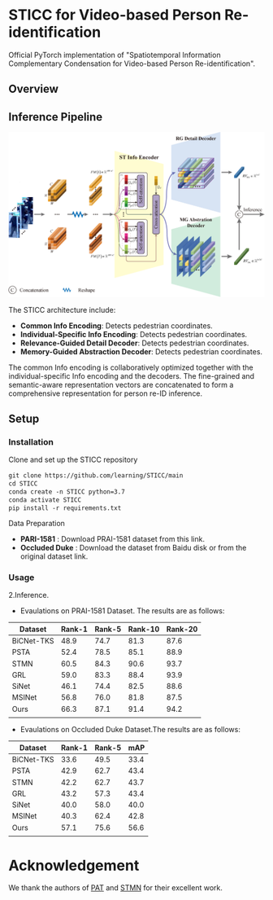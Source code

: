 # STICC for Video-based Person Re-identification
Official PyTorch implementation of "Spatiotemporal Information Complementary Condensation for Video-based Person Re-identification". 

## Overview

## Inference Pipeline

![Inference Pipeline](./figures/STICC.png)

The STICC architecture include:
- **Common Info Encoding**: Detects pedestrian coordinates.
- **Individual-Specific Info Encoding**: Detects pedestrian coordinates.
- **Relevance-Guided Detail Decoder**: Detects pedestrian coordinates.
- **Memory-Guided Abstraction Decoder**: Detects pedestrian coordinates.

The common Info encoding is collaboratively optimized together with the individual-specific Info encoding and the decoders. The fine-grained and semantic-aware representation vectors are concatenated to form a comprehensive representation for person re-ID inference. 

## Setup

### Installation

Clone and set up the STICC repository

```
git clone https://github.com/learning/STICC/main
cd STICC
conda create -n STICC python=3.7
conda activate STICC
pip install -r requirements.txt
```

Data Preparation
- **PARI-1581** : Download PRAI-1581 dataset from this link.
- **Occluded Duke** : Download the dataset from Baidu disk or from the original dataset link.

### Usage

   2.Inference.

   * Evaulations on PRAI-1581 Dataset. The results are as follows:

| Dataset | Rank-1 | Rank-5 | Rank-10| Rank-20|
| ------ | --- | --- | --- | --- |
| BiCNet-TKS | 48.9 | 74.7| 81.3| 87.6|
| PSTA | 52.4 | 78.5| 85.1| 88.9|
| STMN | 60.5 | 84.3| 90.6| 93.7|
| GRL | 59.0 | 83.3| 88.4| 93.9|
| SiNet  | 46.1 | 74.4| 82.5| 88.6|
| MSINet | 56.8 | 76.0| 81.8| 87.5|
| Ours | 66.3 | 87.1| 91.4| 94.2|
||

   * Evaulations on Occluded Duke Dataset.The results are as follows:

| Dataset | Rank-1 | Rank-5 | mAP|
| ------ | --- | --- | --- |
| BiCNet-TKS | 33.6 | 49.5| 33.4|
| PSTA | 42.9 | 62.7| 43.4|
| STMN | 42.2 | 62.7| 43.7|
| GRL | 43.2 | 57.3| 43.4|
| SiNet  | 40.0 | 58.0| 40.0|
| MSINet | 40.3 | 62.4| 42.8|
| Ours | 57.1 | 75.6| 56.6|
||

# Acknowledgement

We thank the authors of [PAT](https://arxiv.org/pdf/2106.04095) and [STMN](https://cvlab-yonsei.github.io/projects/STMN) for their excellent work.

